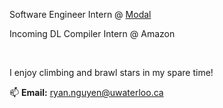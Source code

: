 Software Engineer Intern @ [Modal](https://modal.com)

Incoming DL Compiler Intern @ Amazon


<br>

I enjoy climbing and brawl stars in my spare time!



📫 **Email:** [ryan.nguyen@uwaterloo.ca](mailto:ryan.nguyen@uwaterloo.ca)
